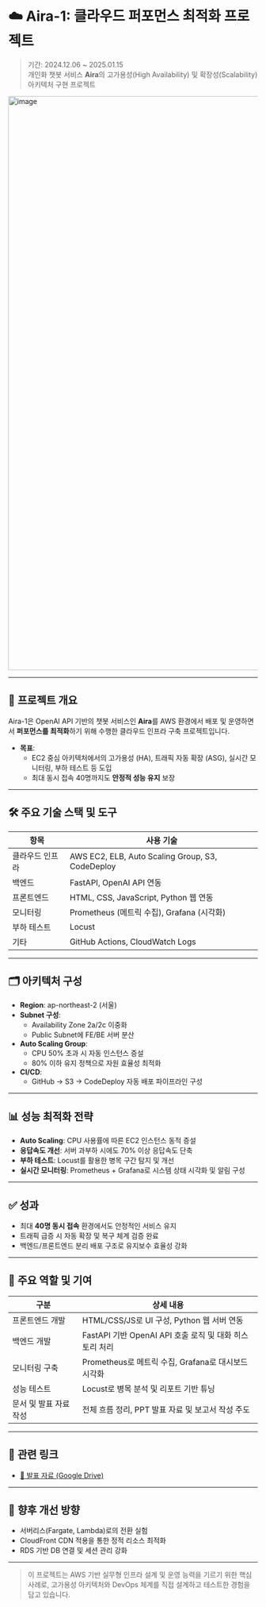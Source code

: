# ☁️ Aira-1: 클라우드 퍼포먼스 최적화 프로젝트

> 기간: 2024.12.06 ~ 2025.01.15  
> 개인화 챗봇 서비스 **Aira**의 고가용성(High Availability) 및 확장성(Scalability) 아키텍처 구현 프로젝트

<img width="1429" height="1157" alt="image" src="https://github.com/user-attachments/assets/47428e29-816e-46b9-bf82-34e05a166a5b" />


---

## 🔧 프로젝트 개요

Aira-1은 OpenAI API 기반의 챗봇 서비스인 **Aira**를 AWS 환경에서 배포 및 운영하면서 **퍼포먼스를 최적화**하기 위해 수행한 클라우드 인프라 구축 프로젝트입니다.

- **목표**:  
  - EC2 중심 아키텍처에서의 고가용성 (HA), 트래픽 자동 확장 (ASG), 실시간 모니터링, 부하 테스트 등 도입
  - 최대 동시 접속 40명까지도 **안정적 성능 유지** 보장

---

## 🛠️ 주요 기술 스택 및 도구

| 항목 | 사용 기술 |
|------|-----------|
| 클라우드 인프라 | AWS EC2, ELB, Auto Scaling Group, S3, CodeDeploy |
| 백엔드 | FastAPI, OpenAI API 연동 |
| 프론트엔드 | HTML, CSS, JavaScript, Python 웹 연동 |
| 모니터링 | Prometheus (메트릭 수집), Grafana (시각화) |
| 부하 테스트 | Locust |
| 기타 | GitHub Actions, CloudWatch Logs |

---

## 🗂️ 아키텍처 구성

- **Region**: ap-northeast-2 (서울)
- **Subnet 구성**: 
  - Availability Zone 2a/2c 이중화
  - Public Subnet에 FE/BE 서버 분산
- **Auto Scaling Group**:
  - CPU 50% 초과 시 자동 인스턴스 증설
  - 80% 이하 유지 정책으로 자원 효율성 최적화
- **CI/CD**:
  - GitHub → S3 → CodeDeploy 자동 배포 파이프라인 구성

---

## 📊 성능 최적화 전략

- **Auto Scaling**: CPU 사용률에 따른 EC2 인스턴스 동적 증설
- **응답속도 개선**: 서버 과부하 시에도 70% 이상 응답속도 단축
- **부하 테스트**: Locust를 활용한 병목 구간 탐지 및 개선
- **실시간 모니터링**: Prometheus + Grafana로 시스템 상태 시각화 및 알림 구성

---

## ✅ 성과

- 최대 **40명 동시 접속** 환경에서도 안정적인 서비스 유지
- 트래픽 급증 시 자동 확장 및 복구 체계 검증 완료
- 백엔드/프론트엔드 분리 배포 구조로 유지보수 효율성 강화

---

## 📂 주요 역할 및 기여

| 구분 | 상세 내용 |
|------|-----------|
| 프론트엔드 개발 | HTML/CSS/JS로 UI 구성, Python 웹 서버 연동 |
| 백엔드 개발 | FastAPI 기반 OpenAI API 호출 로직 및 대화 히스토리 처리 |
| 모니터링 구축 | Prometheus로 메트릭 수집, Grafana로 대시보드 시각화 |
| 성능 테스트 | Locust로 병목 분석 및 리포트 기반 튜닝 |
| 문서 및 발표 자료 작성 | 전체 흐름 정리, PPT 발표 자료 및 보고서 작성 주도 |

---

## 🔗 관련 링크
- [📎 발표 자료 (Google Drive)](https://drive.google.com/file/d/1SdN00lI7PWEi2xb_oZ1uz0GM5x93x_4V/view?usp=drive_link)

---

## 📌 향후 개선 방향

- 서버리스(Fargate, Lambda)로의 전환 실험
- CloudFront CDN 적용을 통한 정적 리소스 최적화
- RDS 기반 DB 연결 및 세션 관리 강화

---

> 이 프로젝트는 AWS 기반 실무형 인프라 설계 및 운영 능력을 기르기 위한 핵심 사례로, 고가용성 아키텍처와 DevOps 체계를 직접 설계하고 테스트한 경험을 담고 있습니다.
